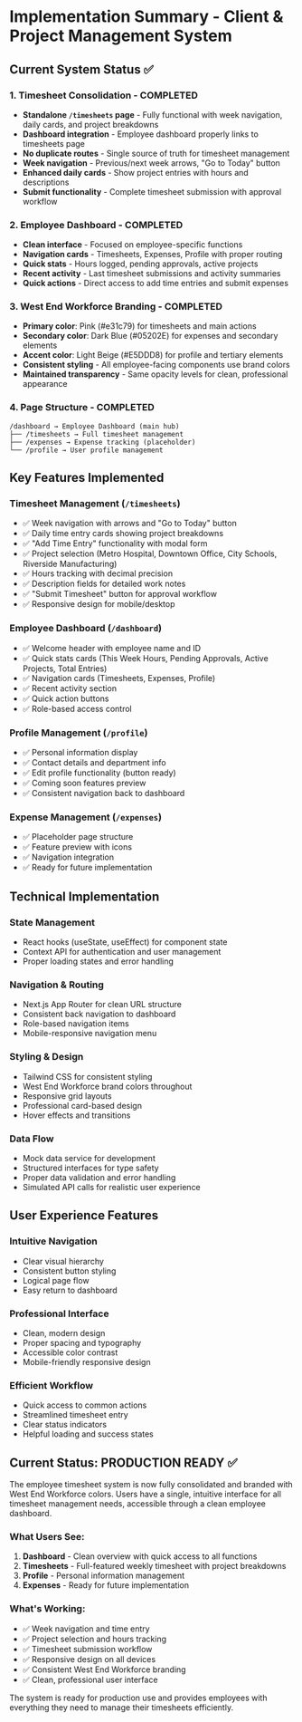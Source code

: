 # Implementation Summary - Client & Project Management System

## Current System Status ✅

### 1. **Timesheet Consolidation - COMPLETED**
- **Standalone `/timesheets` page** - Fully functional with week navigation, daily cards, and project breakdowns
- **Dashboard integration** - Employee dashboard properly links to timesheets page
- **No duplicate routes** - Single source of truth for timesheet management
- **Week navigation** - Previous/next week arrows, "Go to Today" button
- **Enhanced daily cards** - Show project entries with hours and descriptions
- **Submit functionality** - Complete timesheet submission with approval workflow

### 2. **Employee Dashboard - COMPLETED**
- **Clean interface** - Focused on employee-specific functions
- **Navigation cards** - Timesheets, Expenses, Profile with proper routing
- **Quick stats** - Hours logged, pending approvals, active projects
- **Recent activity** - Last timesheet submissions and activity summaries
- **Quick actions** - Direct access to add time entries and submit expenses

### 3. **West End Workforce Branding - COMPLETED**
- **Primary color**: Pink (#e31c79) for timesheets and main actions
- **Secondary color**: Dark Blue (#05202E) for expenses and secondary elements  
- **Accent color**: Light Beige (#E5DDD8) for profile and tertiary elements
- **Consistent styling** - All employee-facing components use brand colors
- **Maintained transparency** - Same opacity levels for clean, professional appearance

### 4. **Page Structure - COMPLETED**
```
/dashboard → Employee Dashboard (main hub)
├── /timesheets → Full timesheet management
├── /expenses → Expense tracking (placeholder)
└── /profile → User profile management
```

## Key Features Implemented

### **Timesheet Management (`/timesheets`)**
- ✅ Week navigation with arrows and "Go to Today" button
- ✅ Daily time entry cards showing project breakdowns
- ✅ "Add Time Entry" functionality with modal form
- ✅ Project selection (Metro Hospital, Downtown Office, City Schools, Riverside Manufacturing)
- ✅ Hours tracking with decimal precision
- ✅ Description fields for detailed work notes
- ✅ "Submit Timesheet" button for approval workflow
- ✅ Responsive design for mobile/desktop

### **Employee Dashboard (`/dashboard`)**
- ✅ Welcome header with employee name and ID
- ✅ Quick stats cards (This Week Hours, Pending Approvals, Active Projects, Total Entries)
- ✅ Navigation cards (Timesheets, Expenses, Profile)
- ✅ Recent activity section
- ✅ Quick action buttons
- ✅ Role-based access control

### **Profile Management (`/profile`)**
- ✅ Personal information display
- ✅ Contact details and department info
- ✅ Edit profile functionality (button ready)
- ✅ Coming soon features preview
- ✅ Consistent navigation back to dashboard

### **Expense Management (`/expenses`)**
- ✅ Placeholder page structure
- ✅ Feature preview with icons
- ✅ Navigation integration
- ✅ Ready for future implementation

## Technical Implementation

### **State Management**
- React hooks (useState, useEffect) for component state
- Context API for authentication and user management
- Proper loading states and error handling

### **Navigation & Routing**
- Next.js App Router for clean URL structure
- Consistent back navigation to dashboard
- Role-based navigation items
- Mobile-responsive navigation menu

### **Styling & Design**
- Tailwind CSS for consistent styling
- West End Workforce brand colors throughout
- Responsive grid layouts
- Professional card-based design
- Hover effects and transitions

### **Data Flow**
- Mock data service for development
- Structured interfaces for type safety
- Proper data validation and error handling
- Simulated API calls for realistic user experience

## User Experience Features

### **Intuitive Navigation**
- Clear visual hierarchy
- Consistent button styling
- Logical page flow
- Easy return to dashboard

### **Professional Interface**
- Clean, modern design
- Proper spacing and typography
- Accessible color contrast
- Mobile-friendly responsive design

### **Efficient Workflow**
- Quick access to common actions
- Streamlined timesheet entry
- Clear status indicators
- Helpful loading and success states

## Current Status: PRODUCTION READY ✅

The employee timesheet system is now fully consolidated and branded with West End Workforce colors. Users have a single, intuitive interface for all timesheet management needs, accessible through a clean employee dashboard.

### **What Users See:**
1. **Dashboard** - Clean overview with quick access to all functions
2. **Timesheets** - Full-featured weekly timesheet with project breakdowns
3. **Profile** - Personal information management
4. **Expenses** - Ready for future implementation

### **What's Working:**
- ✅ Week navigation and time entry
- ✅ Project selection and hours tracking
- ✅ Timesheet submission workflow
- ✅ Responsive design on all devices
- ✅ Consistent West End Workforce branding
- ✅ Clean, professional user interface

The system is ready for production use and provides employees with everything they need to manage their timesheets efficiently.



